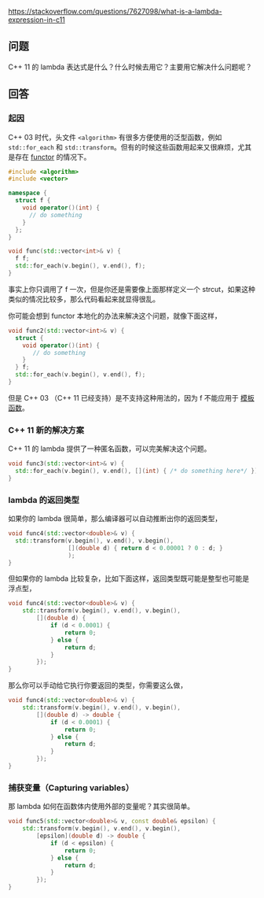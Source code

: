 <https://stackoverflow.com/questions/7627098/what-is-a-lambda-expression-in-c11>

## 问题

C++ 11 的 lambda 表达式是什么？什么时候去用它？主要用它解决什么问题呢？

## 回答

### 起因

C++ 03 时代，头文件 `<algorithm>` 有很多方便使用的泛型函数，例如 `std::for_each` 和 `std::transform`。但有的时候这些函数用起来又很麻烦，尤其是存在 [functor](https://stackoverflow.com/questions/356950/what-are-c-functors-and-their-uses) 的情况下。

```c++
#include <algorithm>
#include <vector>

namespace {
  struct f {
    void operator()(int) {
      // do something
    }
  };
}

void func(std::vector<int>& v) {
  f f;
  std::for_each(v.begin(), v.end(), f);
}
```

事实上你只调用了 f 一次，但是你还是需要像上面那样定义一个 strcut，如果这种类似的情况比较多，那么代码看起来就显得很乱。

你可能会想到 functor 本地化的办法来解决这个问题，就像下面这样，

```c++
void func2(std::vector<int>& v) {
  struct {
    void operator()(int) {
       // do something
    }
  } f;
  std::for_each(v.begin(), v.end(), f);
}
```

但是 C++ 03 （C++ 11 已经支持）是不支持这种用法的，因为 f 不能应用于 [模板函数](https://en.cppreference.com/w/cpp/language/function_template)。

### C++ 11 新的解决方案

C++ 11 的 lambda 提供了一种匿名函数，可以完美解决这个问题。

```c++
void func3(std::vector<int>& v) {
  std::for_each(v.begin(), v.end(), [](int) { /* do something here*/ });
}
```

### lambda 的返回类型

如果你的 lambda 很简单，那么编译器可以自动推断出你的返回类型，

```c++
void func4(std::vector<double>& v) {
  std::transform(v.begin(), v.end(), v.begin(),
                 [](double d) { return d < 0.00001 ? 0 : d; }
                 );
}
```

但如果你的 lambda 比较复杂，比如下面这样，返回类型既可能是整型也可能是浮点型，

```c++
void func4(std::vector<double>& v) {
    std::transform(v.begin(), v.end(), v.begin(),
        [](double d) {
            if (d < 0.0001) {
                return 0;
            } else {
                return d;
            }
        });
}
```

那么你可以手动给它执行你要返回的类型，你需要这么做，

```c++
void func4(std::vector<double>& v) {
    std::transform(v.begin(), v.end(), v.begin(),
        [](double d) -> double {
            if (d < 0.0001) {
                return 0;
            } else {
                return d;
            }
        });
}
```

### 捕获变量（Capturing variables）

那 lambda 如何在函数体内使用外部的变量呢？其实很简单。

```c++
void func5(std::vector<double>& v, const double& epsilon) {
    std::transform(v.begin(), v.end(), v.begin(),
        [epsilon](double d) -> double {
            if (d < epsilon) {
                return 0;
            } else {
                return d;
            }
        });
}
```





